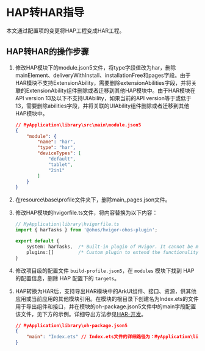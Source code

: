 # HAP转HAR指导
<!--Kit: Ability Kit-->
<!--Subsystem: BundleManager-->
<!--Owner: @wanghang904-->
<!--Designer: @hanfeng6-->
<!--Tester: @kongjing2-->
<!--Adviser: @Brilliantry_Rui-->
本文通过配置项的变更将HAP工程变成HAR工程。
## HAP转HAR的操作步骤

1. 修改HAP模块下的module.json5文件，将type字段值改为har，删除mainElement、deliveryWithInstall、installationFree和pages字段。由于HAR模块不支持ExtensionAbility，需要删除extensionAbilities字段，并将关联的ExtensionAbility组件删除或者迁移到其他HAP模块中。由于HAR模块在API version 13及以下不支持UIAbility，如果当前的API version等于或低于13，需要删除abilities字段，并将关联的UIAbility组件删除或者迁移到其他HAP模块中。
    ```json
    // MyApplication\library\src\main\module.json5
    {
        "module": {
            "name": "har",
            "type": "har",
            "deviceTypes": [
                "default",
                "tablet",
                "2in1"
            ]
        }
    }
    ```
2. 在resource\base\profile文件夹下，删除main_pages.json文件。

3. 修改HAP模块的hvigorfile.ts文件，将内容替换为以下内容：
    ```ts
    // MyApplication\library\hvigorfile.ts
    import { harTasks } from '@ohos/hvigor-ohos-plugin';

    export default {
        system: harTasks,  /* Built-in plugin of Hvigor. It cannot be modified. */
        plugins:[]         /* Custom plugin to extend the functionality of Hvigor. */
    }
    ```

4. 修改项目级的配置文件 `build-profile.json5`，在 `modules` 模块下找到 HAP 的配置信息，删除 HAP 配置下的 `targets`。

5. HAP转换为HAR后，支持导出HAR模块中的ArkUI组件、接口、资源，供其他应用或当前应用的其他模块引用。在模块的根目录下创建名为Index.ets的文件用于导出组件和接口，并在模块的oh-package.json5文件中的main字段配置该文件，见下方的示例。详细导出方法参见[HAR-开发](./har-package.md#开发)。
    ```json
    // MyApplication\library\oh-package.json5
    {
        "main": "Index.ets" // Index.ets文件的详细路径为：MyApplication\library\Index.ets
    }
    ```